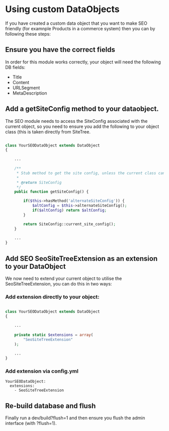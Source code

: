 # Using custom DataObjects
If you have created a custom data object that you want to make SEO friendly (for examnple Products in
a commerce system) then you can by following these steps:

## Ensure you have the correct fields
In order for this module works correctly, your object will need the following DB fields:

* Title
* Content
* URLSegment
* MetaDescription


## Add a getSiteConfig method to your dataobject.
The SEO module needs to access the SiteConfig associated with the current object, so you need to ensure you add the
following to your object class (this is taken directly from SiteTree.

```php

class YourSEODataObject extends DataObject
{

    ...
    
    /**
	 * Stub method to get the site config, unless the current class can provide an alternate.
	 *
	 * @return SiteConfig
	 */
	public function getSiteConfig() {

		if($this->hasMethod('alternateSiteConfig')) {
			$altConfig = $this->alternateSiteConfig();
			if($altConfig) return $altConfig;
		}

		return SiteConfig::current_site_config();
	}
    
    ...
}
```

## Add SEO SeoSiteTreeExtension as an extension to your DataObject
We now need to extend your current object to utilise the SeoSiteTreeExtension, you can do this in two ways:

### Add extension directly to your object:

```php

class YourSEODataObject extends DataObject
{

    ...
    
    private static $extensions = array(
        "SeoSiteTreeExtension"
    );
    
    ...
}
```

### Add extension via config.yml

```
YourSEODataObject:
  extensions:
    - SeoSiteTreeExtension
```

## Re-build database and flush
Finally run a dev/build?flush=1 and then ensure you flush the admin interface (with ?flush=1).